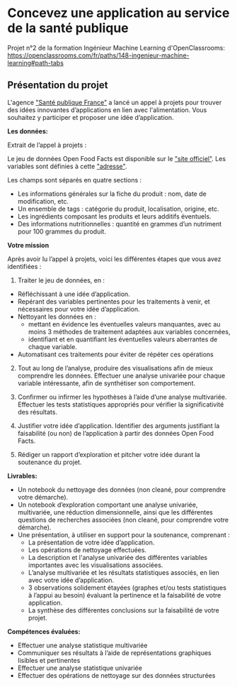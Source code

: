 # Concevez une application au service de la santé publique

Projet n°2 de la formation Ingénieur Machine Learning d'OpenClassrooms: https://openclassrooms.com/fr/paths/148-ingenieur-machine-learning#path-tabs

## Présentation du projet

L'agence ["Santé publique France"](https://www.santepubliquefrance.fr/) a lancé un appel à projets pour trouver des idées innovantes d’applications en lien avec l'alimentation. Vous souhaitez y participer et proposer une idée d’application.

**Les données:**

Extrait de l’appel à projets :

Le jeu de données Open Food Facts est disponible sur le ["site officiel"](https://world.openfoodfacts.org/). Les variables sont définies à cette ["adresse"](https://world.openfoodfacts.org/data/data-fields.txt).

Les champs sont séparés en quatre sections :

- Les informations générales sur la fiche du produit : nom, date de modification, etc.
- Un ensemble de tags : catégorie du produit, localisation, origine, etc.
- Les ingrédients composant les produits et leurs additifs éventuels.
- Des informations nutritionnelles : quantité en grammes d’un nutriment pour 100 grammes du produit.

**Votre mission**

Après avoir lu l’appel à projets, voici les différentes étapes que vous avez identifiées :

1) Traiter le jeu de données, en :

- Réfléchissant à une idée d’application.
- Repérant des variables pertinentes pour les traitements à venir, et nécessaires pour votre idée d’application.
- Nettoyant les données en :
  - mettant en évidence les éventuelles valeurs manquantes, avec au moins 3 méthodes de traitement adaptées aux variables concernées,
  - identifiant et en quantifiant les éventuelles valeurs aberrantes de chaque variable.
- Automatisant ces traitements pour éviter de répéter ces opérations

2) Tout au long de l’analyse, produire des visualisations afin de mieux comprendre les données. Effectuer une analyse univariée pour chaque variable intéressante, afin de synthétiser son comportement.

3) Confirmer ou infirmer les hypothèses à l’aide d’une analyse multivariée. Effectuer les tests statistiques appropriés pour vérifier la significativité des résultats.
4) Justifier votre idée d’application. Identifier des arguments justifiant la faisabilité (ou non) de l’application à partir des données Open Food Facts.
5) Rédiger un rapport d’exploration et pitcher votre idée durant la soutenance du projet.

**Livrables:**

- Un notebook du nettoyage des données (non cleané, pour comprendre votre démarche). 
- Un notebook d’exploration comportant une analyse univariée, multivariée, une réduction dimensionnelle, ainsi que les différentes questions de recherches associées (non cleané, pour comprendre votre démarche).
- Une présentation, à utiliser en support pour la soutenance, comprenant :
  - La présentation de votre idée d’application.
  - Les opérations de nettoyage effectuées.
  - La description et l'analyse univariée des différentes variables importantes avec les visualisations associées.
  - L’analyse multivariée et les résultats statistiques associés, en lien avec votre idée d’application.
  - 3 observations solidement étayées (graphes et/ou tests statistiques à l’appui au besoin) évaluant la pertinence et la faisabilité de votre application.
  - La synthèse des différentes conclusions sur la faisabilité de votre projet.

**Compétences évaluées:**

- Effectuer une analyse statistique multivariée
- Communiquer ses résultats à l’aide de représentations graphiques lisibles et pertinentes
- Effectuer une analyse statistique univariée
- Effectuer des opérations de nettoyage sur des données structurées
